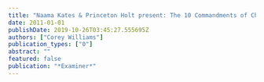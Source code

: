 ```yaml
---
title: "Naama Kates & Princeton Holt present: The 10 Commandments of Chloe"
date: 2011-01-01
publishDate: 2019-10-26T03:45:27.555695Z
authors: ["Corey Williams"]
publication_types: ["0"]
abstract: ""
featured: false
publication: "*Examiner*"
---
```


